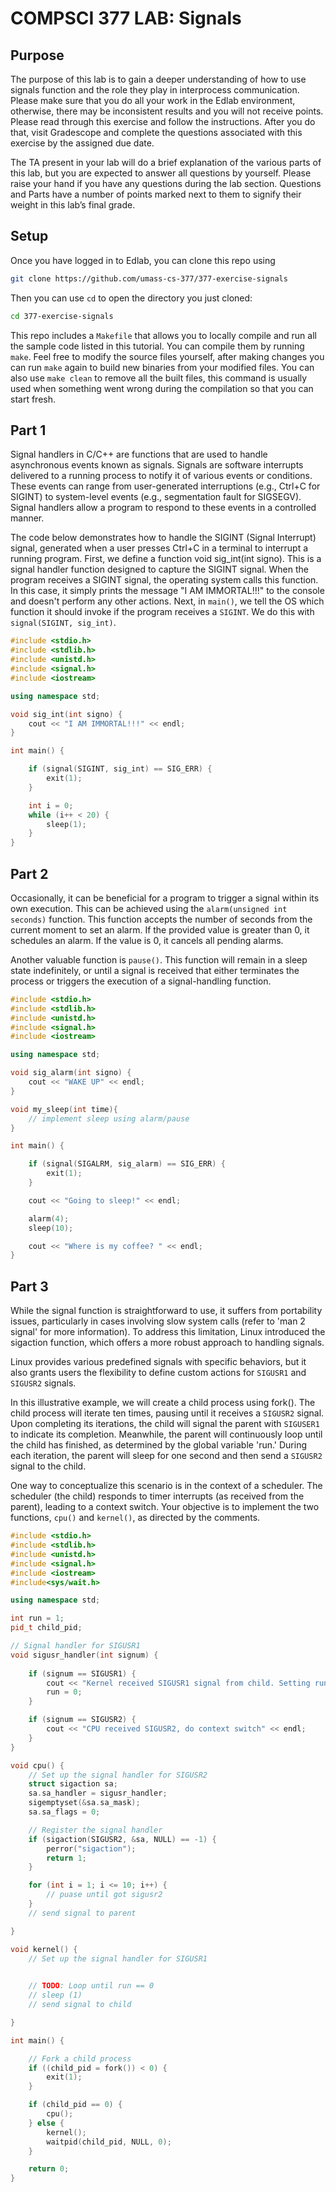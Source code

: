 
# COMPSCI 377 LAB: Signals

## Purpose

The purpose of this lab is to gain a deeper understanding of how to use signals function and the role they play in interprocess
communication.
Please make sure that you do all your work in the Edlab environment, otherwise, there may be inconsistent results and you will not receive
points. Please read through this exercise and follow the instructions. After you do that, visit Gradescope and complete the questions
associated with this exercise by the assigned due date.

The TA present in your lab will do a brief explanation of the various parts of this lab, but you are expected to answer all questions by
yourself. Please raise your hand if you have any questions during the lab section. Questions and Parts have a number of points marked 
next to them to signify their weight in this lab’s final grade.

## Setup

Once you have logged in to Edlab, you can clone this repo using

```bash
git clone https://github.com/umass-cs-377/377-exercise-signals
```

Then you can use `cd` to open the directory you just cloned:

```bash
cd 377-exercise-signals
```

This repo includes a `Makefile` that allows you to locally compile and run all the sample code listed in this tutorial. You can compile
them by running `make`. Feel free to modify the source files yourself, after making changes you can run `make` again to build new
binaries from your modified files. You can also use `make clean` to remove all the built files, this command is usually used when something
went wrong during the compilation so that you can start fresh.


## Part 1

Signal handlers in C/C++ are functions that are used to handle asynchronous events known as signals. Signals are software interrupts delivered
to a running process to notify it of various events or conditions. These events can range from user-generated interruptions (e.g., Ctrl+C
for SIGINT) to system-level events (e.g., segmentation fault for SIGSEGV). Signal handlers allow a program to respond to these events in a
controlled manner.

The code below demonstrates how to handle the SIGINT (Signal Interrupt) signal, generated when a user presses Ctrl+C in a terminal to interrupt
a running program. First, we define a function void sig_int(int signo). This is a signal handler function designed to capture the SIGINT signal.
When the program receives a SIGINT signal, the operating system calls this function. In this case, it simply prints the message "I AM IMMORTAL!!!"
to the console and doesn't perform any other actions. Next, in `main()`, we tell the OS which function it should invoke if the program receives a
`SIGINT`. We do this with `signal(SIGINT, sig_int)`.


```cpp
#include <stdio.h>
#include <stdlib.h>
#include <unistd.h>
#include <signal.h>
#include <iostream>

using namespace std;

void sig_int(int signo) {
    cout << "I AM IMMORTAL!!!" << endl;
}

int main() {

    if (signal(SIGINT, sig_int) == SIG_ERR) {
        exit(1);
    }

    int i = 0;
    while (i++ < 20) {
        sleep(1);
    }
}
```

## Part 2

Occasionally, it can be beneficial for a program to trigger a signal within its own execution. This can be achieved using the 
`alarm(unsigned int seconds)` function. This function accepts the number of seconds from the current moment to set an alarm. If the 
provided value is greater than 0, it schedules an alarm. If the value is 0, it cancels all pending alarms.

Another valuable function is `pause()`. This function will remain in a sleep state indefinitely, or until a signal is received that 
either terminates the process or triggers the execution of a signal-handling function.

```cpp
#include <stdio.h>
#include <stdlib.h>
#include <unistd.h>
#include <signal.h>
#include <iostream>

using namespace std;

void sig_alarm(int signo) {
    cout << "WAKE UP" << endl;
}

void my_sleep(int time){
    // implement sleep using alarm/pause
}

int main() {

    if (signal(SIGALRM, sig_alarm) == SIG_ERR) {
        exit(1);
    }

    cout << "Going to sleep!" << endl;

    alarm(4);
    sleep(10);

    cout << "Where is my coffee? " << endl;
}
```

## Part 3
While the signal function is straightforward to use, it suffers from portability issues, particularly in cases involving slow system
calls (refer to 'man 2 signal' for more information). To address this limitation, Linux introduced the sigaction function, which
offers a more robust approach to handling signals.

Linux provides various predefined signals with specific behaviors, but it also grants users the flexibility to define custom 
actions for `SIGUSR1` and `SIGUSR2` signals.

In this illustrative example, we will create a child process using fork(). The child process will iterate ten times, pausing until it 
receives a `SIGUSR2` signal. Upon completing its iterations, the child will signal the parent with `SIGUSER1` to indicate its completion. 
Meanwhile, the parent will continuously loop until the child has finished, as determined by the global variable 'run.' During each iteration, 
the parent will sleep for one second and then send a `SIGUSR2` signal to the child.

One way to conceptualize this scenario is in the context of a scheduler. The scheduler (the child) responds to timer interrupts (as received 
from the parent), leading to a context switch. Your objective is to implement the two functions, `cpu()` and `kernel()`, as directed by the comments.


```cpp
#include <stdio.h>
#include <stdlib.h>
#include <unistd.h>
#include <signal.h>
#include <iostream>
#include<sys/wait.h>

using namespace std;

int run = 1;
pid_t child_pid;

// Signal handler for SIGUSR1
void sigusr_handler(int signum) {
    
    if (signum == SIGUSR1) { 
        cout << "Kernel received SIGUSR1 signal from child. Setting run=0." << endl;
        run = 0;
    }

    if (signum == SIGUSR2) {
        cout << "CPU received SIGUSR2, do context switch" << endl;
    }
}

void cpu() {
    // Set up the signal handler for SIGUSR2
    struct sigaction sa;
    sa.sa_handler = sigusr_handler;
    sigemptyset(&sa.sa_mask);
    sa.sa_flags = 0;

    // Register the signal handler
    if (sigaction(SIGUSR2, &sa, NULL) == -1) {
        perror("sigaction");
        return 1;
    }

    for (int i = 1; i <= 10; i++) {
        // puase until got sigusr2
    }
    // send signal to parent

}

void kernel() {
    // Set up the signal handler for SIGUSR1
    

    // TODO: Loop until run == 0
    // sleep (1)
    // send signal to child

}

int main() {

    // Fork a child process
    if ((child_pid = fork()) < 0) {
        exit(1);
    }

    if (child_pid == 0) {
        cpu();
    } else {
        kernel();
        waitpid(child_pid, NULL, 0);
    }

    return 0;
}
```
